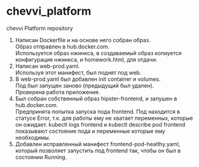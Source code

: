 # chevvi_platform
chevvi Platform repository

1. Написан Dockerfile и на основе него собран образ.  
Образ отправлен в hub.docker.com.  
Используется образ нжинкса, в создаваемый образ копиуется конфигурация нжинкса, и homework.html, для отдачи.  
2. Написан web-prod.yaml.  
Используя этот манифест, был поднят под web.  
3. В web-prod.yaml был добавлен init container и volumes.  
Под был запущен заново (предыдущий был удален).  
Проверена работа приложения.  
4. Был собран собственный образ hipster-frontend, и запушен в hub.docker.com.  
Предпринята попытка запуска пода frontend.
Под находится в статусе Error, т.к. для работы ему не хватает переменных, которые он ожидает.
kubectl logs frontend и kubectl describe pod frontend показывают состояние пода и переменные которые ему необходимы.
5. Добавлен исправленный манифест frontend-pod-healthy.yaml, который позволяет запустить под frontend так, чтобы он был в состоянии Running.  
